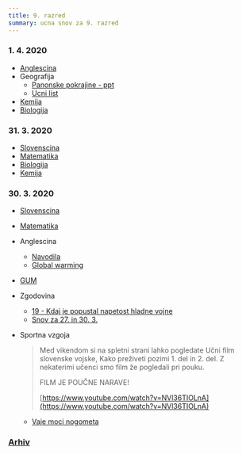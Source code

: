 ```yaml
---
title: 9. razred
summary: ucna snov za 9. razred
---
```


### 1. 4. 2020

* [Anglescina](anglescina/2020-04-01-anglescina.pdf)
* Geografija
    * [Panonske pokrajine - ppt](geografija/2020-04-01-geografija-ppt.pdf)
    * [Ucni list](geografija/2020-04-01-geografija.pdf)
* [Kemija](kemija/2020-04-01-kemija.pdf)
* [Biologija](biologija/2020-04-01-biologija.pdf)

### 31. 3. 2020

* [Slovenscina](slovenscina/2020-03-31-slovenscina.pdf)
* [Matematika](matematika/2020-03-31-matematika.pdf)
* [Biologija](biologija/2020-03-31-biologija.pdf)
* [Kemija](kemija/2020-03-31-kemija.pdf)


### 30. 3. 2020

* [Slovenscina](slovenscina/2020-03-30-slovenscina.pdf)
* [Matematika](matematika/2020-03-30-matematika.pdf)
* Anglescina
    * [Navodila](anglescina/2020-03-30-anglescina.pdf)
    * [Global warming](anglescina/2020-03-30-global-warming.pdf)
* [GUM](gum/2020-03-30-gum.pdf)
* Zgodovina
    * [19 - Kdaj je popustal napetost hladne vojne](zgodovina/19-kdaj-je-popustila-napetost.pdf)
    * [Snov za 27. in 30. 3.](zgodovina/2020-03-27-30-zgodovina.pdf)
* Sportna vzgoja

    > Med vikendom si na spletni strani lahko pogledate Učni film slovenske vojske, Kako preživeti pozimi 1. del in 2. del.
    > Z nekaterimi učenci smo film že pogledali pri pouku. 
    > 
    > FILM JE POUČNE NARAVE!
    > 
    > [https://www.youtube.com/watch?v=NVl36TIOLnA](https://www.youtube.com/watch?v=NVl36TIOLnA)

    * [Vaje moci nogometa](sport/2020-03-30-sport1.pdf)


### [Arhiv](arhiv.md)
